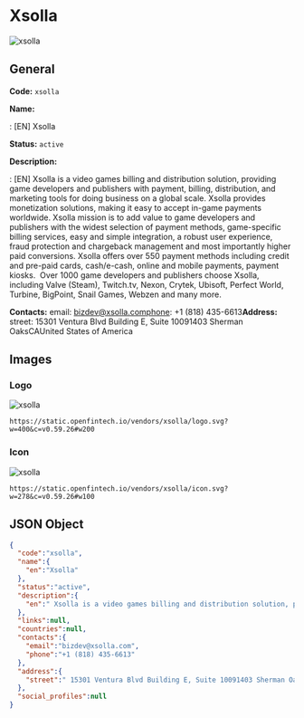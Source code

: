 
# Xsolla 
![xsolla](https://static.openfintech.io/vendors/xsolla/logo.svg?w=400&c=v0.59.26#w200)  

## General 
 
**Code:** `xsolla` 
 
**Name:** 
 
:	[EN] Xsolla 
 
**Status:** `active` 
 
**Description:** 
 
: [EN]  Xsolla is a video games billing and distribution solution, providing game developers and publishers with payment, billing, distribution, and marketing tools for doing business on a global scale. Xsolla provides monetization solutions, making it easy to accept in-game payments worldwide. Xsolla mission is to add value to game developers and publishers with the widest selection of payment methods, game-specific billing services, easy and simple integration, a robust user experience, fraud protection and chargeback management and most importantly higher paid conversions. Xsolla offers over 550 payment methods including credit and pre-paid cards, cash/e-cash, online and mobile payments, payment kiosks.  Over 1000 game developers and publishers choose Xsolla, including Valve (Steam), Twitch.tv, Nexon, Crytek, Ubisoft, Perfect World, Turbine, BigPoint, Snail Games, Webzen and many more.  
 
**Contacts:** 
email: bizdev@xsolla.comphone: +1 (818) 435-6613**Address:** 
street:  15301 Ventura Blvd Building E, Suite 10091403 Sherman OaksCAUnited States of America  

## Images 

### Logo 
 
![xsolla](https://static.openfintech.io/vendors/xsolla/logo.svg?w=400&c=v0.59.26#w200)  

```
https://static.openfintech.io/vendors/xsolla/logo.svg?w=400&c=v0.59.26#w200
```  

### Icon 
 
![xsolla](https://static.openfintech.io/vendors/xsolla/icon.svg?w=278&c=v0.59.26#w100)  

```
https://static.openfintech.io/vendors/xsolla/icon.svg?w=278&c=v0.59.26#w100
```  

## JSON Object 

```json
{
  "code":"xsolla",
  "name":{
    "en":"Xsolla"
  },
  "status":"active",
  "description":{
    "en":" Xsolla is a video games billing and distribution solution, providing game developers and publishers with payment, billing, distribution, and marketing tools for doing business on a global scale. Xsolla provides monetization solutions, making it easy to accept in-game payments worldwide. Xsolla mission is\u00a0to\u00a0add value to\u00a0game developers and publishers with the widest selection of\u00a0payment methods, game-specific billing services, easy and simple integration, a\u00a0robust user experience, fraud protection and chargeback management and most importantly higher paid conversions. Xsolla offers over 550 payment methods including credit and pre-paid cards, cash\/e-cash, online and mobile payments, payment kiosks.\u00a0 Over 1000 game developers and publishers choose Xsolla, including Valve (Steam), Twitch.tv, Nexon, Crytek, Ubisoft, Perfect World, Turbine, BigPoint, Snail Games, Webzen and many more. "
  },
  "links":null,
  "countries":null,
  "contacts":{
    "email":"bizdev@xsolla.com",
    "phone":"+1 (818) 435-6613"
  },
  "address":{
    "street":" 15301 Ventura Blvd Building E, Suite 10091403 Sherman OaksCAUnited States of America "
  },
  "social_profiles":null
}
```  
